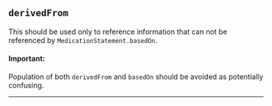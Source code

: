 ## `derivedFrom`

This should be used only to reference information that can not be referenced by `MedicationStatement.basedOn`. 

<div markdown="span" class="alert alert-warning" role="alert"><i class="fa fa-information"></i><h4>Important:</h4>
Population of both <code>derivedFrom</code> and <code>basedOn</code> should be avoided as potentially confusing. 
</div>

---
